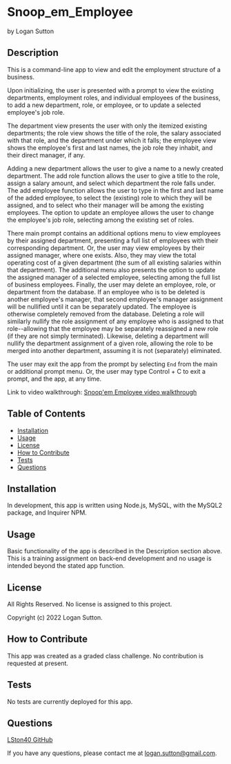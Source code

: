 # Snoop_em_Employee
by Logan Sutton

## Description

This is a command-line app to view and edit the employment structure of a business.

Upon initializing, the user is presented with a prompt to view the existing departments, employment roles, and individual employees of the business, to add a new department, role, or employee, or to update a selected employee's job role. 

The department view presents the user with only the itemized existing departments; the role view shows the title of the role, the salary associated with that role, and the department under which it falls; the employee view shows the employee's first and last names, the job role they inhabit, and their direct manager, if any.

Adding a new department allows the user to give a name to a newly created department. The add role function allows the user to give a title to the role, assign a salary amount, and select which department the role falls under. The add employee function allows the user to type in the first and last name of the added employee, to select the (existing) role to which they will be assigned, and to select who their manager will be among the existing employees. The option to update an employee allows the user to change the employee's job role, selecting among the existing set of roles.

There main prompt contains an additional options menu to view employees by their assigned department, presenting a full list of employees with their corresponding department. Or, the user may view employees by their assigned manager, where one exists. Also, they may view the total operating cost of a given department (the sum of all existing salaries within that department). The additional menu also presents the option to update the assigned manager of a selected employee, selecting among the full list of business employees. Finally, the user may delete an employee, role, or department from the database. If an employee who is to be deleted is another employee's manager, that second employee's manager assignment will be nullified until it can be separately updated. The employee is otherwise completely removed from the database. Deleting a role will similarly nullify the role assignment of any employee who is assigned to that role--allowing that the employee may be separately reassigned a new role (if they are not simply terminated). Likewise, deleting a department will nullify the department assignment of a given role, allowing the role to be merged into another department, assuming it is not (separately) eliminated.

The user may exit the app from the prompt by selecting `End` from the main or additional prompt menu. Or, the user may type Control + C to exit a prompt, and the app, at any time.


Link to video walkthrough: [Snoop'em Employee video walkthrough](https://drive.google.com/file/d/1NqT4c1VRUzdty_KhTiURtGTpZnqNQbgk/view)

## Table of Contents  

- [Installation](#installation)  
- [Usage](#usage)  
- [License](#license)  
- [How to Contribute](#how-to-contribute)  
- [Tests](#tests)  
- [Questions](#questions)  

## Installation

In development, this app is written using Node.js, MySQL, with the MySQL2 package, and Inquirer NPM.

## Usage

Basic functionality of the app is described in the Description section above. This is a training assignment on back-end development and no usage is intended beyond the stated app function.

## License

All Rights Reserved. No license is assigned to this project.

Copyright (c) 2022 Logan Sutton.  

## How to Contribute
  
This app was created as a graded class challenge. No contribution is requested at present.  

## Tests

No tests are currently deployed for this app.

## Questions

[LSton40 GitHub](https://github.com/LSton40)  

If you have any questions, please contact me at logan.sutton@gmail.com.
